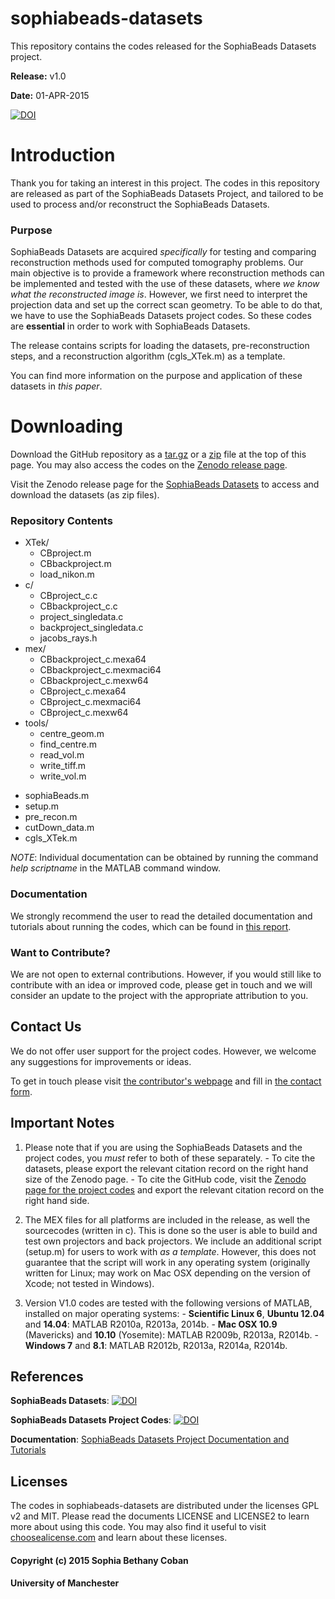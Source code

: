# sophiabeads-datasets
This repository contains the codes released for the SophiaBeads Datasets project. 

**Release:** v1.0

**Date:** 01-APR-2015

[![DOI](https://zenodo.org/badge/doi/10.5281/zenodo.16539.svg)](http://dx.doi.org/10.5281/zenodo.16539)



# Introduction
Thank you for taking an interest in this project. The codes in this repository are released as part of the SophiaBeads Datasets Project, and tailored to be used to process and/or reconstruct the SophiaBeads Datasets. 

### Purpose
SophiaBeads Datasets are acquired _specifically_ for testing and comparing reconstruction methods used for computed tomography problems. Our main objective is to provide a framework where reconstruction methods can be implemented and tested with the use of these datasets, where _we know what the reconstructed image is_. However, we first need to interpret the projection data and set up the correct scan geometry. To be able to do that, we have to use the SophiaBeads Datasets project codes. So these codes are **essential** in order to work with SophiaBeads Datasets. 


The release contains scripts for loading the datasets, pre-reconstruction steps, and a reconstruction algorithm (cgls_XTek.m) as a template.


You can find more information on the purpose and application of these datasets in _this paper_.


# Downloading
Download the GitHub repository as a [tar.gz](https://codeload.github.com/Sophilyplum/sophiabeads-datasets/legacy.tar.gz/master) or a [zip](https://codeload.github.com/Sophilyplum/sophiabeads-datasets/legacy.zip/master) file at the top of this page. You may also access the codes on the [Zenodo release page](https://zenodo.org/record/16539).

Visit the Zenodo release page for the [SophiaBeads Datasets](https://zenodo.org/record/16474) to access and download the datasets (as zip files). 

### Repository Contents
  * XTek/
    - CBproject.m
    - CBbackproject.m
    - load_nikon.m
  * c/
    - CBproject_c.c
    - CBbackproject_c.c
    - project_singledata.c
    - backproject_singledata.c
    - jacobs_rays.h
  * mex/
    - CBbackproject_c.mexa64
    - CBbackproject_c.mexmaci64
    - CBbackproject_c.mexw64
    - CBproject_c.mexa64
    - CBproject_c.mexmaci64
    - CBproject_c.mexw64
  * tools/
    - centre_geom.m
    - find_centre.m
    - read_vol.m
    - write_tiff.m
    - write_vol.m
  - sophiaBeads.m
  - setup.m
  - pre_recon.m
  - cutDown_data.m
  - cgls_XTek.m


*NOTE*: Individual documentation can be obtained by running the command *help _scriptname_* in the MATLAB command window.

### Documentation
We strongly recommend the user to read the detailed documentation and tutorials about running the codes, which can be found in [this report](http://eprints.ma.man.ac.uk/2288/).

### Want to Contribute?
We are not open to external contributions. However, if you would still like to contribute with an idea or improved code, please get in touch and we will consider an update to the project with the appropriate attribution to you.


## Contact Us
We do not offer user support for the project codes. However, we welcome any suggestions for improvements or ideas. 

To get in touch please visit [the contributor's webpage](http://www.maths.manchester.ac.uk/~scoban) and fill in [the contact form](http://www.maths.manchester.ac.uk/~scoban/contact.html).

## Important Notes
  1. Please note that if you are using the SophiaBeads Datasets and the project codes, you _must_ refer to both of these separately. 
    - To cite the datasets, please export the relevant citation record on the right hand size of the Zenodo page. 
    - To cite the GitHub code, visit the [Zenodo page for the project codes](https://zenodo.org/record/16539) and export the relevant citation record on the right hand side.

2. The MEX files for all platforms are included in the release, as well the sourcecodes (written in c). This is done so the user is able to build and test own projectors and back projectors. We include an additional script (setup.m) for users to work with _as a template_. However, this does not guarantee that the script will work in any operating system (originally written for Linux; may work on Mac OSX depending on the version of Xcode; not tested in Windows).

  3. Version V1.0 codes are tested with the following versions of MATLAB, installed on major operating systems:
    - **Scientific Linux 6**, **Ubuntu 12.04** and **14.04**: MATLAB R2010a, R2013a, 2014b.
    - **Mac OSX 10.9** (Mavericks) and **10.10** (Yosemite): MATLAB R2009b, R2013a, R2014b.
    - **Windows 7** and **8.1**: MATLAB R2012b, R2013a, R2014a, R2014b. 
 
## References
**SophiaBeads Datasets**: [![DOI](https://zenodo.org/badge/doi/10.5281/zenodo.16474.svg)](http://dx.doi.org/10.5281/zenodo.16474)

**SophiaBeads Datasets Project Codes**: [![DOI](https://zenodo.org/badge/doi/10.5281/zenodo.16539.svg)](http://dx.doi.org/10.5281/zenodo.16539)

**Documentation**: [SophiaBeads Datasets Project Documentation and Tutorials](http://eprints.ma.man.ac.uk/2288/) 


## Licenses
The codes in sophiabeads-datasets are distributed under the licenses GPL v2 and MIT. Please read the documents LICENSE and LICENSE2 to learn more about using this code. You may also find it useful to visit [choosealicense.com](http://choosealicense.com/) and learn about these licenses.


#### Copyright (c) 2015 Sophia Bethany Coban
#### University of Manchester

